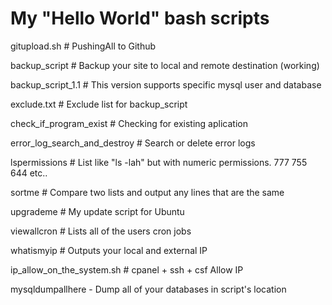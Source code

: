 # My "Hello World" bash scripts 

gitupload.sh  # PushingAll to Github

backup_script # Backup your site to local and remote destination (working)

backup_script_1.1 # This version supports specific mysql user and database

exclude.txt  # Exclude list for backup_script

check_if_program_exist # Checking for existing aplication

error_log_search_and_destroy # Search or delete error logs

lspermissions # List like "ls -lah" but with numeric permissions. 777 755 644 etc..

sortme # Compare two lists and output any lines that are the same

upgrademe # My update script for Ubuntu

viewallcron # Lists all of the users cron jobs

whatismyip # Outputs your local and external IP

ip_allow_on_the_system.sh # cpanel + ssh + csf Allow IP

mysqldumpallhere - Dump all of your databases in script's location
